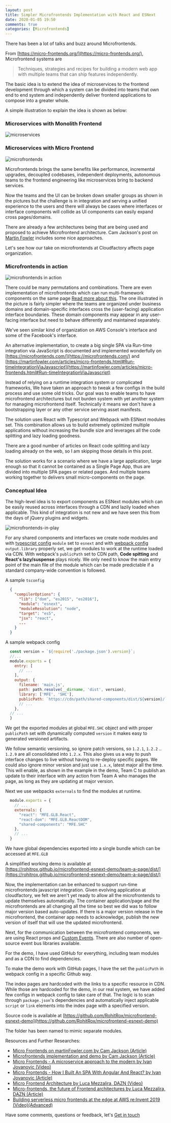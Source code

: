 ```yaml
---
layout: post
title: Simpler Microfrontends Implementation with React and ESNext
date: 2020-01-05 19:50
comments: true
categories: [Microfrontends]
---
```


There has been a lot of talks and buzz around Microfrontends.

From [https://micro-frontends.org/](https://micro-frontends.org/), Microfrontend systems are

> Techniques, strategies and recipes for building a modern web app with multiple teams that can ship features independently.

The basic idea is to extend the idea of microservices to the frontend development through which a system can be divided into teams that own end to end system and independently deliver frontend applications to compose into a greater whole.

A simple illustration to explain the idea is shown as below:

### Microservices with Monolith Frontend
![microservices](/images/microfrontends-1.png)

### Microservices with Micro Frontend
![microfrontends](/images/microfrontends-2.png)

Microfrontends brings the same benefits like performance, incremental upgrades, decoupled codebases, independent deployments, autonomous teams to the frontend engineering like microservices bring to backend services.

Now the teams and the UI can be broken down smaller groups as shown in the pictures but the challenge is in integration and serving a unified experience to the users and there will always be cases where interfaces or interface components will collide as UI components can easily expand cross pages/domains.

There are already a few architectures being that are being used and proposed to achieve Microfrontend architecture. Cam Jackson's post on [Martin Fowler](https://martinfowler.com/articles/micro-frontends.html#TheExample) includes some nice approaches.

Let's see how our take on microfrontends at Cloudfactory affects page organization.

<!-- more -->

### Microfrontends in action
![microfrontends in action](/images/microfrontends-3.png)

There could be many permutations and combinations. There are even implementation of microfrontends which can run multi-framework components on the same page [Read more about this](https://ivanjov.com/micro-frontends-how-i-built-a-spa-with-angular-and-react/). The one illustrated in the picture is fairly simpler where the teams are organized under business domains and domain-specific interfaces cross the (user-facing) application interface boundaries. These domain components may appear in any user-facing interface but need to behave differently and maintained separately.

We've seen similar kind of organization on AWS Console's interface and some of the Facebook's interface.

An alternative implementation, to create a big single SPA via Run-time integration via JavaScript is documented and implemented wonderfully on [https://microfrontends.com/](https://microfrontends.com/) and [https://martinfowler.com/articles/micro-frontends.html#Run-timeIntegrationViaJavascript](https://martinfowler.com/articles/micro-frontends.html#Run-timeIntegrationViaJavascript)

Instead of relying on a runtime integration system or complicated frameworks, We have taken an approach to tweak a few configs in the build process and use some old tricks. Our goal was to enable teams to have microfrontend architectures but not burden system with yet another system for managing microfrontend itself. Technically it means we don't have a bootstrapping layer or any other service serving asset manifests.

The solution uses React with Typescript and Webpack with ESNext modules set. This combination allows us to build extremely optimized multiple applications without increasing the bundle size and leverages all the code splitting and lazy loading goodness.

There are a good number of articles on React code splitting and lazy loading already on the web, so I am skipping those details in this post.

The solution works for a scenario where we have a large application, large enough so that it cannot be contained as a Single Page App, thus are divided into multiple SPA pages or related pages. And multiple teams working together to delivers small micro-components on the page.

### Conceptual Idea

The high-level idea is to export components as ESNext modules which can be easily reused across interfaces through a CDN and lazily loaded when applicable. This kind of integration is not new and we have seen this from the days of jQuery plugins and widgets.

![microfrontends-in-play](/images/microfrontends-4.png)

For any shared components and interfaces we create node modules and with [typescript config](https://www.typescriptlang.org/docs/handbook/tsconfig-json.html) `module` set to `esnext` and with [webpack config](https://webpack.js.org/configuration) `output.library` properly set, we get modules to work at the runtime loaded via CDN. With webpack's `publicPath` set to CDN path, **Code spitting** and **React's lazy/suspense** plays nicely. We only need to know the main entry point of the main file of the module which can be made predictable if a standard company-wide convention is followed.

A sample `tsconfig`

```json
  {
    "compilerOptions": {
      "lib": ["dom", "es2015", "es2016"],
      "module": "esnext",
      "moduleResolution": "node",
      "target": "es5",
      "jsx": "react",
      ...
    }
  }
```

A sample webpack config

```js
  const version = `${require('./package.json').version}`;
  //...
  module.exports = {
    entry: [
      // ...
    ],
    output: {
      filename: 'main.js',
      path: path.resolve(__dirname, 'dist', version),
      library: ['MFE', 'SHC'],
      publicPath: `https://cdn/path/shared-components/dist/${version}/`,
      // ...
    },
  // ...
  }

```

We get the exported modules at global `MFE.SHC` object and with proper `publicPath` set with dynamically computed `version` it makes easy to generated versioned artifacts.

We follow semantic versioning, so ignore patch versions, so `1.2.1`, `1.2.2` .. `1.2.9` are all consolidated into `1.2.x`. This also gives us a way to push interface changes to live without having to re-deploy specific pages. We could also ignore minor version and just use `1.x.x`, latest major all the time. This will enable, as shown in the example in the demo, Team C to publish an update to their interface with any action from Team A who manages the page, as long as they are updating at major version.

Next we use webpacks `externals` to find the modules at runtime.

```js
  module.exports = {
    // ...
    externals: {
      "react": "MFE.GLB.React",
      "react-dom": "MFE.GLB.ReactDOM",
      "shared-components": "MFE.SHC"
    },
    // ...
  }

```

We have global dependencies exported into a single bundle which can be accessed at `MFE.GLB`

A simplified working demo is available at [https://rohitrox.github.io/microfrontend-esnext-demo/team-a-page/dist/](https://rohitrox.github.io/microfrontend-esnext-demo/team-a-page/dist/)

Now, the implementation can be enhanced to support run-time microfrontends javascript integration. Given evolving application at cloudfactory, we felt we aren't yet ready to allow all the microfrontends to update themselves automatically. The container application/page and the microfrontends are all changing all the time so best we did was to follow major version based auto-updates. If there is a major version release in the microfrontend, the container app needs to acknowledge, publish the new version of itself that will use the updated microfrontend.

Next, for the communication between the microfrontend components, we are using React props and [Custom Events](https://developer.mozilla.org/en-US/docs/Web/Guide/Events/Creating_and_triggering_events). There are also number of open-source event bus libraries available.

For the demo, I have used GitHub for everything, including team modules and as a CDN to find dependencies.

To make the demo work with GitHub pages, I have the set the `publicPath` in webpack config in a specific Github way.

The index pages are hardcoded with the links to a specific resource in CDN. While those are hardcoded for the demo, in our real system, we have added few configs in webpack config to take care of that. The logic is to scan through `package.json`'s dependencies and automatically inject applicable `script` or `link` elements into the index page with a specified version.

Source code is available at [https://github.com/RohitRox/microfrontend-esnext-demo](https://github.com/RohitRox/microfrontend-esnext-demo)

The folder has been named to mimic separate modules.

Resources and Further Researches:

  - [Micro Frontends on martinFowler.com by Cam Jackson (Article)](https://martinfowler.com/articles/micro-frontends.html)
  - [Microfrontends implementation and demo by Cam Jackson (Article)](https://microfrontends.com/)
  - [Micro Frontends - A microservice approach to the modern by Ivan Jovanovic (Video)](https://vimeo.com/372248526)
  - [Micro Frontends - How I Built An SPA With Angular And React? by Ivan Jovanovic (Article)](https://www.ivanjov.com/micro-frontends-how-i-built-a-spa-with-angular-and-react/)
  - [Micro Frontend Architecture by Luca Mezzalira, DAZN (Video)](https://www.youtube.com/watch?v=BuRB3djraeM)
  - [Micro-frontends, the future of Frontend architectures by Luca Mezzalira, DAZN (Article)](https://medium.com/dazn-tech/micro-frontends-the-future-of-frontend-architectures-5867ceded39a)
  - [Building serverless micro frontends at the edge at AWS re:Invent 2019 (Video)(Advanced)](https://youtube.com/watch?v=fT-5RHTtFNgs)

Have some comments, questions or feedback, let's [Get in touch](https://twitter.com/roxxypoxxy)
